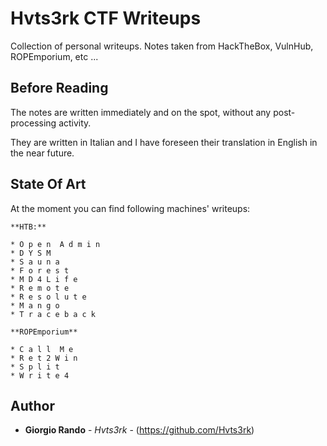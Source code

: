 # Hvts3rk CTF Writeups

Collection of personal writeups. Notes taken from HackTheBox, VulnHub, ROPEmporium, etc ...

## Before Reading

The notes are written immediately and on the spot, without any post-processing activity. 

They are written in Italian and I have foreseen their translation in English in the near future.

## State Of Art

At the moment you can find following machines' writeups:

```
**HTB:**

* O p e n  A d m i n
* D Y S M
* S a u n a
* F o r e s t
* M D 4 L i f e
* R e m o t e 
* R e s o l u t e
* M a n g o
* T r a c e b a c k
```

```
**ROPEmporium**

* C a l l  M e
* R e t 2 W i n
* S p l i t
* W r i t e 4 
```

## Author

* **Giorgio Rando** - *Hvts3rk* - (https://github.com/Hvts3rk)
